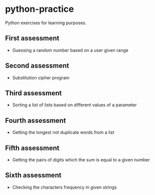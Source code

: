 # python-practice
Python exercises for learning purposes.

## First assessment
- Guessing a random number based on a user given range 

## Second assessment
- Substitution cipher program

## Third assessment
- Sorting a list of lists based on different values of a parameter

## Fourth assessment
- Getting the longest not duplicate words from a list

## Fifth assessment
- Getting the pairs of digits which the sum is equal to a given number

## Sixth assessment
- Checking the characters frequency in given strings

